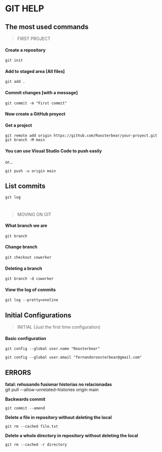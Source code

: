 # GIT HELP 
## The most used commands

> FIRST PROJECT 

#### Create a repository

```git
git init
```

#### Add to staged area [All files]

```git
git add .
```

#### Commit changes [with a message]

```git
git commit -m "First commit"
```

#### Now create a GitHub proyect

#### Get a project ####

```git
git remote add origin https://github.com/Roosterbear/your-proyect.git
git branch -M main
```

#### You can use Visual Studio Code to push easily 
or...
```git
git push -u origin main
```

## List commits

```
git log
```

## 

#
> MOVING ON GIT

#### What branch we are

```git
git branch
```

#### Change branch

```git
git checkout coworker
```

#### Deleting a branch

```git
git branch -d coworker
```

#### View the log of commits

```git
git log --pretty=oneline
```

## Initial Configurations
> INITIAL (Just the first time configuration)

#### Basic configuration
```git
git config --global user.name "Roosterbear"

git config --global user.email "fernandoroosterbear@gmail.com"
```

## ERRORS
__fatal: rehusando fusionar historias no relacionadas__ <br/>
git pull --allow-unrelated-histories origin main

__Backwards commit__ <br/>

```git
git commit --amend
```

__Delete a file in repository without deleting the local__ <br/>

```git
git rm --cached file.txt
```
__Delete a whole directory in repository without deleting the local__ <br/>

```git
git rm --cached -r directory
```
